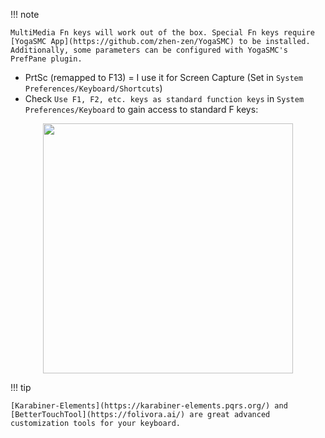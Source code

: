 !!! note

    MultiMedia Fn keys will work out of the box. Special Fn keys require [YogaSMC App](https://github.com/zhen-zen/YogaSMC) to be installed. Additionally, some parameters can be configured with YogaSMC's PrefPane plugin.

- PrtSc (remapped to F13) = I use it for Screen Capture (Set in `System Preferences/Keyboard/Shortcuts`)
- Check `Use F1, F2, etc. keys as standard function keys` in `System Preferences/Keyboard` to gain access to standard F keys:  

<p align="center">
  <img src="https://raw.githubusercontent.com/tylernguyen/x1c6-hackintosh/main/docs/img/keyboard.png" width="400">
</p>

!!! tip

    [Karabiner-Elements](https://karabiner-elements.pqrs.org/) and [BetterTouchTool](https://folivora.ai/) are great advanced customization tools for your keyboard.
